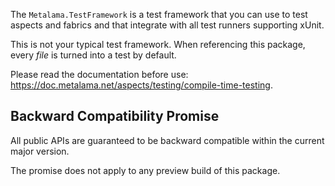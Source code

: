 The `Metalama.TestFramework` is a test framework that you can use to test aspects and fabrics and that integrate with all test runners supporting xUnit.

This is not your typical test framework. When referencing this package, every _file_ is turned into a test by default. 

Please read the documentation before use: https://doc.metalama.net/aspects/testing/compile-time-testing.

## Backward Compatibility Promise

All public APIs are guaranteed to be backward compatible within the current major version.

The promise does not apply to any preview build of this package.